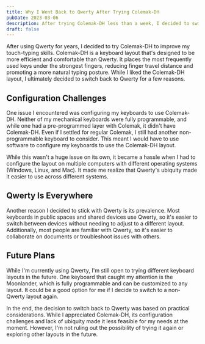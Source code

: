 ```yaml
---
title: Why I Went Back to Qwerty After Trying Colemak-DH
pubDate: 2023-03-06
description: After trying Colemak-DH less than a week, I decided to switch back to Qwerty. While I enjoyed using Colemak-DH, it wasn't the right fit for me at the moment. Here's why.
draft: false
---
```


After using Qwerty for years, I decided to try Colemak-DH to improve my touch-typing skills. Colemak-DH is a keyboard layout that's designed to be more efficient and comfortable than Qwerty. It places the most frequently used keys under the strongest fingers, reducing finger travel distance and promoting a more natural typing posture.
While I liked the Colemak-DH layout, I ultimately decided to switch back to Qwerty for a few reasons.

## Configuration Challenges

One issue I encountered was configuring my keyboards to use Colemak-DH. Neither of my mechanical keyboards were fully programmable, and while one had a pre-programmed layer with Colemak, it didn't have Colemak-DH. Even if I settled for regular Colemak, I still had another non-programmable keyboard to consider. This meant I would have to use software to configure my keyboards to use the Colemak-DH layout.

While this wasn't a huge issue on its own, it became a hassle when I had to configure the layout on multiple computers with different operating systems (Windows, Linux, and Mac). It made me realize that Qwerty's ubiquity made it easier to use across different systems.

## Qwerty Is Everywhere

Another reason I decided to stick with Qwerty is its prevalence. Most keyboards in public spaces and shared devices use Qwerty, so it's easier to switch between devices without needing to adjust to a different layout. Additionally, most people are familiar with Qwerty, so it's easier to collaborate on documents or troubleshoot issues with others.

## Future Plans

While I'm currently using Qwerty, I'm still open to trying different keyboard layouts in the future. One keyboard that caught my attention is the Moonlander, which is fully programmable and can be customized to any layout. It could be a good option for me if I decide to switch to a non-Qwerty layout again.

In the end, the decision to switch back to Qwerty was based on practical considerations. While I appreciated Colemak-DH, its configuration challenges and lack of ubiquity made it less feasible for my needs at the moment. However, I'm not ruling out the possibility of trying it again or exploring other layouts in the future.
